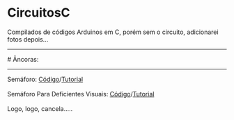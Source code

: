 # CircuitosC
Compilados de códigos Arduinos em C, porém sem o circuito, adicionarei fotos depois...
<hr>
# Âncoras:
<hr>
Semáforo: <a href="https://github.com/BernardoPC-Dev/CircuitosC/blob/main/circuitos/semaforo/semaforo.c">Código</a>/<a href="https://github.com/BernardoPC-Dev/CircuitosC/blob/main/circuitos/semaforo/CAPTUR~1.PNG">Tutorial</a>
<br><br>
Semáforo Para Deficientes Visuais: <a href="https://github.com/BernardoPC-Dev/CircuitosC/blob/main/circuitos/semaforoacessivel/semaforoacessivel.c">Código</a>/<a href="https://github.com/BernardoPC-Dev/CircuitosC/blob/main/circuitos/semaforoacessivel/SEMAFO~1.PNG">Tutorial</a>
<br><br>
Logo, logo, cancela.....
